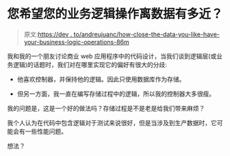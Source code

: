 # 您希望您的业务逻辑操作离数据有多近？

> 原文:[https://dev . to/andreujuanc/how-close-the-data-you-like-have-your-business-logic-operations-86m](https://dev.to/andreujuanc/how-close-to-the-data-you-like-to-have-your-business-logic-operations-86m)

我和我的一个朋友讨论商业 web 应用程序中的代码设计，当我们谈到逻辑层(或业务逻辑)的话题时，我们对在哪里实现它的偏好有很大的分歧:

*   他喜欢控制器，并保持他的逻辑。因此只使用数据库作为存储。

*   但另一方面，我一直在编写存储过程中的逻辑，所以我的控制器大多很瘦。

我的问题是，这是一个好的做法吗？存储过程是不是老是给我们带来麻烦？

我个人认为在代码中包含逻辑对于测试来说很好，但是当涉及到生产数据时，它可能会有一些性能问题。

想法？